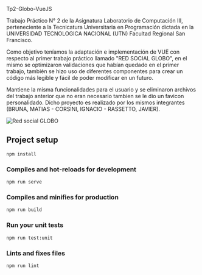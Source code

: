 Tp2-Globo-VueJS

  Trabajo Práctico N° 2 de la Asignatura Laboratorio de Computación III, perteneciente a la Tecnicatura Universitaria en Programación dictada en la UNIVERSIDAD TECNOLOGICA NACIONAL (UTN) Facultad Regional San Francisco.
  
  Como objetivo teníamos la adaptación e implementación de VUE con respecto al primer trabajo práctico llamado "RED SOCIAL GLOBO", en el mismo se optimizaron validaciones que habían quedado en el primer trabajo, también se hizo uso de diferentes componentes para crear un código más legible y fácil de poder modificar en un futuro.
  
  Mantiene la misma funcionalidades para el usuario y se eliminaron archivos del trabajo anterior que no eran necesario tambien se le dio un favicon personalidado. Dicho proyecto es realizado por los mismos integrantes (BRUNA, MATIAS - CORSINI, IGNACIO - RASSETTO, JAVIER).
  
 ![Red social GLOBO](https://github.com/matiasbruna/Tp1-Globo/blob/dev/Captura%20de%20pantalla%20(36).png)

## Project setup
```
npm install
```

### Compiles and hot-reloads for development
```
npm run serve
```

### Compiles and minifies for production
```
npm run build
```

### Run your unit tests
```
npm run test:unit
```

### Lints and fixes files
```
npm run lint
```

#
